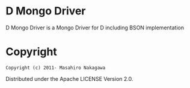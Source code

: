 # D Mongo Driver

D Mongo Driver is a Mongo Driver for D including BSON implementation

# Copyright

    Copyright (c) 2011- Masahiro Nakagawa

Distributed under the Apache LICENSE Version 2.0.

